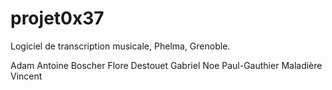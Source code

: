 # projet0x37
Logiciel de transcription musicale, Phelma, Grenoble.

Adam Antoine
Boscher Flore
Destouet Gabriel
Noe Paul-Gauthier
Maladière Vincent
